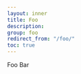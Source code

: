 ```yaml
---
layout: inner
title: Foo
description:
group: foo
redirect_from: "/foo/"
toc: true
---
```


<div class="example">
	Foo Bar
</div>